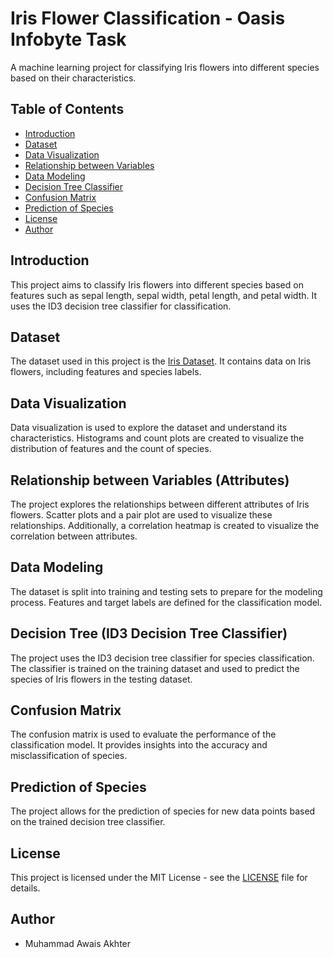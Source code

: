 # Iris Flower Classification - Oasis Infobyte Task

A machine learning project for classifying Iris flowers into different species based on their characteristics.

## Table of Contents
- [Introduction](#introduction)
- [Dataset](#dataset)
- [Data Visualization](#data-visualization)
- [Relationship between Variables](#relationship-between-variablesattributes)
- [Data Modeling](#data-modeling)
- [Decision Tree Classifier](#decision-tree-id3-decision-tree-classifier)
- [Confusion Matrix](#confusion-matrix)
- [Prediction of Species](#prediction-of-species)
- [License](#license)
- [Author](#author)

## Introduction

This project aims to classify Iris flowers into different species based on features such as sepal length, sepal width, petal length, and petal width. It uses the ID3 decision tree classifier for classification.

## Dataset

The dataset used in this project is the [Iris Dataset](https://www.kaggle.com/datasets/saurabh00007/iriscsv). It contains data on Iris flowers, including features and species labels.

## Data Visualization

Data visualization is used to explore the dataset and understand its characteristics. Histograms and count plots are created to visualize the distribution of features and the count of species.

## Relationship between Variables (Attributes)

The project explores the relationships between different attributes of Iris flowers. Scatter plots and a pair plot are used to visualize these relationships. Additionally, a correlation heatmap is created to visualize the correlation between attributes.

## Data Modeling

The dataset is split into training and testing sets to prepare for the modeling process. Features and target labels are defined for the classification model.

## Decision Tree (ID3 Decision Tree Classifier)

The project uses the ID3 decision tree classifier for species classification. The classifier is trained on the training dataset and used to predict the species of Iris flowers in the testing dataset.

## Confusion Matrix

The confusion matrix is used to evaluate the performance of the classification model. It provides insights into the accuracy and misclassification of species.

## Prediction of Species

The project allows for the prediction of species for new data points based on the trained decision tree classifier.

## License

This project is licensed under the MIT License - see the [LICENSE](LICENSE) file for details.

## Author

- Muhammad Awais Akhter

